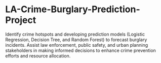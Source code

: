# LA-Crime-Burglary-Prediction-Project
Identify crime hotspots and developing prediction models (Logistic Regression, Decision Tree, and Random Forest) to forecast burglary incidents. Assist law enforcement, public safety, and urban planning stakeholders in making informed decisions to enhance crime prevention efforts and resource allocation.
